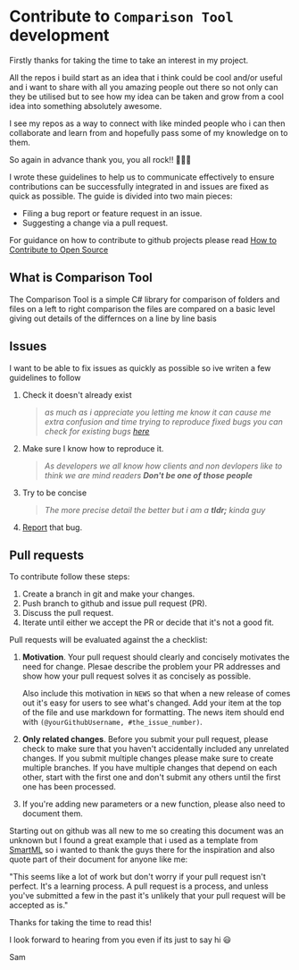 
# Contribute to  `Comparison Tool`  development

Firstly thanks for taking the time to take an interest in my project.  

All the repos i build start as an idea that i think could be cool and/or useful and i want to share with all you amazing people out there so not only can they be utilised but to see how my idea can be taken and grow from a cool idea into something absolutely awesome.  

I see my repos as a way to connect with like minded people who i can then collaborate and learn from and hopefully pass some of my knowledge on to them. 

So again in advance thank you, you all rock!!  :metal::sunglasses::metal:

I wrote these guidelines to help us to communicate effectively to ensure contributions can be successfully integrated in and issues are fixed as quick as possible.
The guide is divided into two main pieces:

-   Filing a bug report or feature request in an issue.
-   Suggesting a change via a pull request.

For guidance on how to contribute to github projects please read [How to Contribute to Open Source]([https://opensource.guide/how-to-contribute/](https://opensource.guide/how-to-contribute/))

## What is Comparison Tool
The Comparison Tool is a simple C# library for comparison of folders and files on a left to right comparison the files are compared on a basic level giving out details of the differnces on a line by line basis

## Issues

I want to be able to fix issues as quickly as possible so ive writen a few guidelines to follow

1.  Check it doesn't already exist 
    > *as much as i appreciate you letting me know it can cause me extra confusion and time trying to reproduce fixed bugs you can check for existing bugs [here](https://github.com/SamB1990/ComparisonTool/issues)*
2.  Make sure I know how to reproduce it. 
    > *As developers we all know how clients and non devlopers like to think we are mind readers **Don't be one of those people*** 
3.  Try to be concise 
    > *The more precise detail the better but i am a **tldr;** kinda guy*
4.  [Report](https://github.com/SamB1990/ComparisonTool/issues/new) that bug.

## Pull requests

To contribute follow these steps:

1.  Create a branch in git and make your changes.
2.  Push branch to github and issue pull request (PR).
3.  Discuss the pull request.
4.  Iterate until either we accept the PR or decide that it's not a good fit.

Pull requests will be evaluated against the a checklist:

1.  **Motivation**. Your pull request should clearly and concisely motivates the need for change. Plesae describe the problem your PR addresses and show how your pull request solves it as concisely as possible.
    
    Also include this motivation in  `NEWS`  so that when a new release of comes out it's easy for users to see what's changed. Add your item at the top of the file and use markdown for formatting. The news item should end with  `(@yourGithubUsername, #the_issue_number)`.
    
2.  **Only related changes**. Before you submit your pull request, please check to make sure that you haven't accidentally included any unrelated changes. 
    If you  submit multiple changes please make sure to create multiple branches. If you have multiple changes that depend on each other, start with the first one and don't submit any others until the first one has been processed.
    
3.  If you're adding new parameters or a new function, please also need to document them.

Starting out on github was all new to me so creating this document was an unknown but I found a great example that i used as a template from [SmartML]([https://github.com/DataSystemsGroupUT/SmartML](https://github.com/DataSystemsGroupUT/SmartML)) so i wanted to thank the guys there for the inspiration and also quote part of their document for anyone like me:

"This seems like a lot of work but don't worry if your pull request isn't perfect. It's a learning process. A pull request is a process, and unless you've submitted a few in the past it's unlikely that your pull request will be accepted as is."

Thanks for taking the time to read this!

I look forward to hearing from you even if its just to say hi :smiley:

Sam

